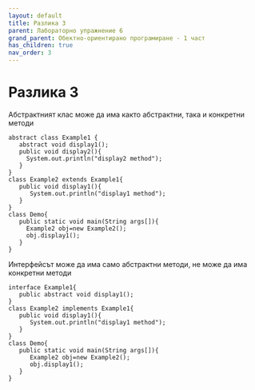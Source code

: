 ```yaml
---
layout: default
title: Разлика 3
parent: Лабораторно упражнение 6
grand_parent: Обектно-ориентирано програмиране - 1 част
has_children: true
nav_order: 3
---
```

# Разлика 3

Абстрактният клас може да има както абстрактни, така и конкретни методи

```
abstract class Example1 {
   abstract void display1();
   public void display2(){
     System.out.println("display2 method");
   }
}
class Example2 extends Example1{
   public void display1(){
      System.out.println("display1 method");
   }
}
class Demo{
   public static void main(String args[]){
     Example2 obj=new Example2();
     obj.display1();
   }
}
```

Интерфейсът може да има само абстрактни методи, не може да има конкретни методи

```
interface Example1{
   public abstract void display1();
}
class Example2 implements Example1{
   public void display1(){
      System.out.println("display1 method");
   }
}
class Demo{
   public static void main(String args[]){
      Example2 obj=new Example2();
      obj.display1();
   }
}
```

